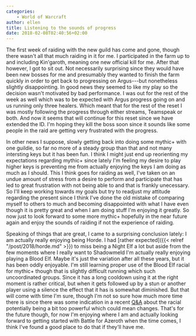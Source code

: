 ```yaml
---
categories:
    - World of Warcraft
author: ellen
title: Listening to the sounds of progress
date: 2018-02-08T02:40:56+02:00
---
```


The first week of raiding with the new guild has come and gone, though there wasn't all that much raiding in it for me. I participated in the farm up to and including Kin'garoth, meaning one new official kill for me. After that however, I got to sit out. Not necessarily surprising since they would have been new bosses for me and presumably they wanted to finish the farm quickly in order to get back to progressing on Argus---but nonetheless slightly disappointing. In good news they seemed to like my play so the decision wasn't motivated by bad performance. I was out for the rest of the week as well which was to be expected with Argus progress going on and us running only three healers. Which meant that for the rest of the reset I was mostly following the progress through either streams, Teamspeak or both. And now it seems that will continue for this reset since we have extended the ID. I'm hoping they kill the boss soon since it sounds like some people in the raid are getting very frustrated with the progress.

In other news I suppose, slowly getting back into doing some mythic+ with one guildie, so far no more of a steady group than that and not many intersting keys but it has been fun. I think I might just end up reorienting my expectations regarding mythic+ since lately I'm feeling my desire to play higher keys is preventing me from actually enjoying the keys I am doing as much as I should. This I think goes for raiding as well, I've taken on an undue amount of stress from a desire to perform and participate that has led to great frustration with not being able to and that is frankly unecessary. So I'll keep working towards my goals but try to readjust my attitude regarding the present since I think I've done the old mistake of comparing myself to others to much and becoming disappointed with what I have even though it is pretty great and when I am doing stuff I'm enjoying it greatly. So now just to look forward to some more mythic+ hopefully in the near future again and enjoy the sounds of raiding if not the experience of raiding.

Speaking of things that are great, I came to a surprising conclusion lately: I am actually really enjoying being Horde. I had [rather expected]({{< relref "/post/2018/horde.md" >}}) to miss being a Night Elf a lot but aside from the few moments where I really want to Shadowmeld I'm actually really enjoying playing a Blood Elf. Maybe it's just the variation after all these years, but it has been oddly enjoyable. I'm still learning proper use of the Blood Elf racial for mythic+ though that is slightly difficult running which such uncoordinated groups. Since it has a long cooldown using it at the right moment is rather critical, but when it gets followed up by a stun or another player using a silence the effect that it has is somewhat diminished. But that will come with time I'm sure, though I'm not so sure how much more time there is since there was some indication in a recent [Q&A](https://www.youtube.com/watch?v=cDnzdzL2iyU) about the racial potentially being a bit too powerful which could mean changes. That's for the future though, for now I'm enjoying where I am and actually looking forward to getting started with Battle for Azeroth when the time comes, I think I've found a good place to do that if they'll have me.
